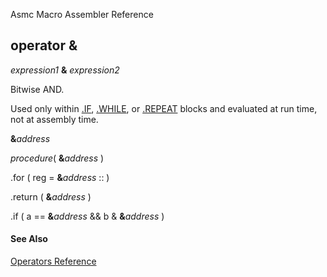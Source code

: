 Asmc Macro Assembler Reference

## operator &

_expression1_ **&** _expression2_

Bitwise AND.

Used only within [.IF](../directive/dot-if.md), [.WHILE](../directive/dot-while.md), or [.REPEAT](../directive/dot-repeat.md) blocks and evaluated at run time, not at assembly time.

**&**_address_

_procedure_( **&**_address_ )

.for ( reg = **&**_address_ :: )

.return ( **&**_address_ )

.if ( a == **&**_address_ && b & **&**_address_ )

#### See Also

[Operators Reference](readme.md)
